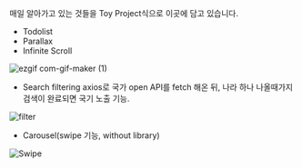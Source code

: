 매일 알아가고 있는 것들을 Toy Project식으로 이곳에 담고 있습니다.

- Todolist
- Parallax
- Infinite Scroll

![ezgif com-gif-maker (1)](https://user-images.githubusercontent.com/57793940/158048934-88894471-cd16-4673-a28d-acfe4bc447d9.gif)

- Search filtering
axios로 국가 open API를 fetch 해온 뒤, 나라 하나 나올때가지 검색이 완료되면 국기 노출 기능.

![filter](https://user-images.githubusercontent.com/57793940/158048657-6ebcc4a3-d4b5-4a43-a369-75e91548fb88.gif)
 

- Carousel(swipe 기능, without library)

![Swipe](https://user-images.githubusercontent.com/57793940/158048322-98e57d04-fbe5-4845-afe0-4486f8db01bd.gif)
